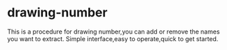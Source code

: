 # drawing-number
This is a procedure for drawing number,you can add or remove the names you want to extract. Simple interface,easy to operate,quick to get started.
